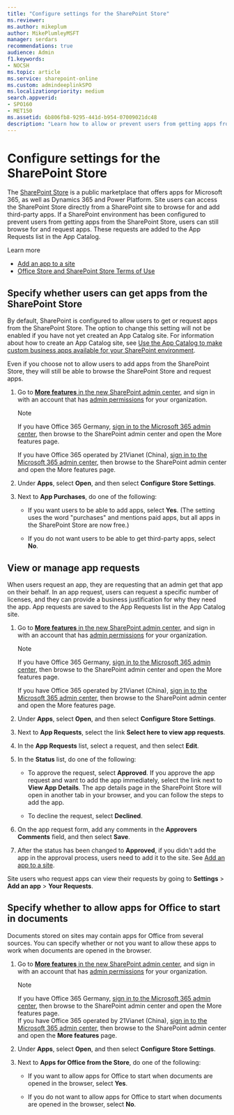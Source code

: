 ```yaml
---
title: "Configure settings for the SharePoint Store"
ms.reviewer: 
ms.author: mikeplum
author: MikePlumleyMSFT
manager: serdars
recommendations: true
audience: Admin
f1.keywords:
- NOCSH
ms.topic: article
ms.service: sharepoint-online
ms.custom: admindeeplinkSPO
ms.localizationpriority: medium
search.appverid:
- SPO160
- MET150
ms.assetid: 6b806fb8-9295-441d-b954-07009021dc48
description: "Learn how to allow or prevent users from getting apps from the SharePoint Store, and how to manage app requests."
---
```


# Configure settings for the SharePoint Store

The [SharePoint Store](https://appsource.microsoft.com/marketplace/apps?product=sharepoint) is a public marketplace that offers apps for Microsoft 365, as well as Dynamics 365 and Power Platform. Site users can access the SharePoint Store directly from a SharePoint site to browse for and add third-party apps. If a SharePoint environment has been configured to prevent users from getting apps from the SharePoint Store, users can still browse for and request apps. These requests are added to the App Requests list in the App Catalog.

Learn more
  
- [Add an app to a site](https://support.office.com/article/dd98e50e-d3db-4ecb-9bb7-82b189822d43)
- [Office Store and SharePoint Store Terms of Use](https://support.office.com/article/64c7f343-16b5-40bb-b39f-66c9d1c4d405)
  
## Specify whether users can get apps from the SharePoint Store

By default, SharePoint is configured to allow users to get or request apps from the SharePoint Store. The option to change this setting will not be enabled if you have not yet created an App Catalog site. For information about how to create an App Catalog site, see [Use the App Catalog to make custom business apps available for your SharePoint environment](use-app-catalog.md).
  
Even if you choose not to allow users to add apps from the SharePoint Store, they will still be able to browse the SharePoint Store and request apps.
  
1. Go to <a href="https://go.microsoft.com/fwlink/?linkid=2185077" target="_blank">**More features** in the new SharePoint admin center</a>, and sign in with an account that has [admin permissions](./sharepoint-admin-role.md) for your organization.

   > [!NOTE]
   > If you have Office 365 Germany, [sign in to the Microsoft 365 admin center](https://go.microsoft.com/fwlink/p/?linkid=848041), then browse to the SharePoint admin center and open the More features page.
   > 
   > If you have Office 365 operated by 21Vianet (China), [sign in to the Microsoft 365 admin center](https://go.microsoft.com/fwlink/p/?linkid=850627), then browse to the SharePoint admin center and open the More features page.

2. Under **Apps**, select **Open**, and then select **Configure Store Settings**.
    
3. Next to **App Purchases**, do one of the following:
    
   - If you want users to be able to add apps, select **Yes**. (The setting uses the word "purchases" and mentions paid apps, but all apps in the SharePoint Store are now free.)
    
   - If you do not want users to be able to get third-party apps, select **No**. 
    
## View or manage app requests

When users request an app, they are requesting that an admin get that app on their behalf. In an app request, users can request a specific number of licenses, and they can provide a business justification for why they need the app. App requests are saved to the App Requests list in the App Catalog site.
  
1. Go to <a href="https://go.microsoft.com/fwlink/?linkid=2185077" target="_blank">**More features** in the new SharePoint admin center</a>, and sign in with an account that has [admin permissions](./sharepoint-admin-role.md) for your organization.

   > [!NOTE]
   > If you have Office 365 Germany, [sign in to the Microsoft 365 admin center](https://go.microsoft.com/fwlink/p/?linkid=848041), then browse to the SharePoint admin center and open the More features page.
   > 
   > If you have Office 365 operated by 21Vianet (China), [sign in to the Microsoft 365 admin center](https://go.microsoft.com/fwlink/p/?linkid=850627), then browse to the SharePoint admin center and open the More features page.

2. Under **Apps**, select **Open**, and then select **Configure Store Settings**.
    
3. Next to **App Requests**, select the link **Select here to view app requests**.
    
4. In the **App Requests** list, select a request, and then select **Edit**.
    
5. In the **Status** list, do one of the following: 
    
   - To approve the request, select **Approved**. If you approve the app request and want to add the app immediately, select the link next to **View App Details**. The app details page in the SharePoint Store will open in another tab in your browser, and you can follow the steps to add the app. 
    
   - To decline the request, select **Declined**.
    
6. On the app request form, add any comments in the **Approvers Comments** field, and then select **Save**.
    
7. After the status has been changed to **Approved**, if you didn't add the app in the approval process, users need to add it to the site. See [Add an app to a site](https://support.office.com/article/dd98e50e-d3db-4ecb-9bb7-82b189822d43).
    
Site users who request apps can view their requests by going to **Settings** \> **Add an app** \> **Your Requests**.
  
## Specify whether to allow apps for Office to start in documents

Documents stored on sites may contain apps for Office from several sources. You can specify whether or not you want to allow these apps to work when documents are opened in the browser.
  
1. Go to <a href="https://go.microsoft.com/fwlink/?linkid=2185077" target="_blank">**More features** in the new SharePoint admin center</a>, and sign in with an account that has [admin permissions](./sharepoint-admin-role.md) for your organization.

   > [!NOTE]
   > If you have Office 365 Germany, [sign in to the Microsoft 365 admin center](https://go.microsoft.com/fwlink/p/?linkid=848041), then browse to the SharePoint admin center and open the More features page. <br>If you have Office 365 operated by 21Vianet (China), [sign in to the Microsoft 365 admin center](https://go.microsoft.com/fwlink/p/?linkid=850627), then browse to the SharePoint admin center and open the **More features** page.

2. Under **Apps**, select **Open**, and then select **Configure Store Settings**.
 
3. Next to **Apps for Office from the Store**, do one of the following:
    
   - If you want to allow apps for Office to start when documents are opened in the browser, select **Yes**. 
    
   - If you do not want to allow apps for Office to start when documents are opened in the browser, select **No**.